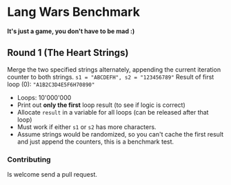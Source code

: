 # Lang Wars Benchmark
**It's just a game, you don't have to be mad :)**

## Round 1 (The Heart Strings)
Merge the two specified strings alternately, appending the current iteration counter to both strings.
`s1 = "ABCDEFH", s2 = "123456789"`
Result of first loop (0): `"A1B2C3D4E5F6H70890"`
* Loops: 10'000'000
* Print out **only the first** loop result (to see if logic is correct)
* Allocate `result` in a variable for all loops (can be released after that loop)
* Must work if either `s1` or `s2` has more characters.
* Assume strings would be randomized, so you can't cache the first result and just append the counters, this is a benchmark test.

### Contributing
Is welcome send a pull request.
